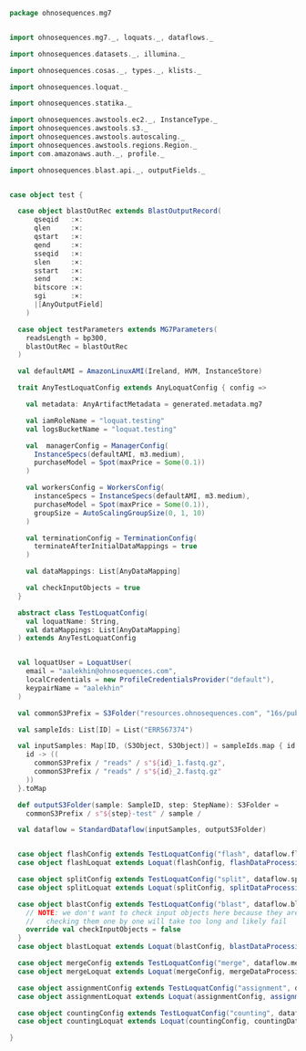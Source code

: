 
```scala
package ohnosequences.mg7


import ohnosequences.mg7._, loquats._, dataflows._

import ohnosequences.datasets._, illumina._

import ohnosequences.cosas._, types._, klists._

import ohnosequences.loquat._

import ohnosequences.statika._

import ohnosequences.awstools.ec2._, InstanceType._
import ohnosequences.awstools.s3._
import ohnosequences.awstools.autoscaling._
import ohnosequences.awstools.regions.Region._
import com.amazonaws.auth._, profile._

import ohnosequences.blast.api._, outputFields._


case object test {

  case object blastOutRec extends BlastOutputRecord(
      qseqid   :×:
      qlen     :×:
      qstart   :×:
      qend     :×:
      sseqid   :×:
      slen     :×:
      sstart   :×:
      send     :×:
      bitscore :×:
      sgi      :×:
      |[AnyOutputField]
    )

  case object testParameters extends MG7Parameters(
    readsLength = bp300,
    blastOutRec = blastOutRec
  )

  val defaultAMI = AmazonLinuxAMI(Ireland, HVM, InstanceStore)

  trait AnyTestLoquatConfig extends AnyLoquatConfig { config =>

    val metadata: AnyArtifactMetadata = generated.metadata.mg7

    val iamRoleName = "loquat.testing"
    val logsBucketName = "loquat.testing"

    val  managerConfig = ManagerConfig(
      InstanceSpecs(defaultAMI, m3.medium),
      purchaseModel = Spot(maxPrice = Some(0.1))
    )

    val workersConfig = WorkersConfig(
      instanceSpecs = InstanceSpecs(defaultAMI, m3.medium),
      purchaseModel = Spot(maxPrice = Some(0.1)),
      groupSize = AutoScalingGroupSize(0, 1, 10)
    )

    val terminationConfig = TerminationConfig(
      terminateAfterInitialDataMappings = true
    )

    val dataMappings: List[AnyDataMapping]

    val checkInputObjects = true
  }

  abstract class TestLoquatConfig(
    val loquatName: String,
    val dataMappings: List[AnyDataMapping]
  ) extends AnyTestLoquatConfig


  val loquatUser = LoquatUser(
    email = "aalekhin@ohnosequences.com",
    localCredentials = new ProfileCredentialsProvider("default"),
    keypairName = "aalekhin"
  )

  val commonS3Prefix = S3Folder("resources.ohnosequences.com", "16s/public-datasets/PRJEB6592")

  val sampleIds: List[ID] = List("ERR567374")

  val inputSamples: Map[ID, (S3Object, S3Object)] = sampleIds.map { id =>
    id -> ((
      commonS3Prefix / "reads" / s"${id}_1.fastq.gz",
      commonS3Prefix / "reads" / s"${id}_2.fastq.gz"
    ))
  }.toMap

  def outputS3Folder(sample: SampleID, step: StepName): S3Folder =
    commonS3Prefix / s"${step}-test" / sample /

  val dataflow = StandardDataflow(inputSamples, outputS3Folder)


  case object flashConfig extends TestLoquatConfig("flash", dataflow.flashDataMappings)
  case object flashLoquat extends Loquat(flashConfig, flashDataProcessing(testParameters))

  case object splitConfig extends TestLoquatConfig("split", dataflow.splitDataMappings)
  case object splitLoquat extends Loquat(splitConfig, splitDataProcessing(testParameters))

  case object blastConfig extends TestLoquatConfig("blast", dataflow.blastDataMappings) {
    // NOTE: we don't want to check input objects here because they are too many and
    //   checking them one by one will take too long and likely fail
    override val checkInputObjects = false
  }
  case object blastLoquat extends Loquat(blastConfig, blastDataProcessing(testParameters))

  case object mergeConfig extends TestLoquatConfig("merge", dataflow.mergeDataMappings)
  case object mergeLoquat extends Loquat(mergeConfig, mergeDataProcessing)

  case object assignmentConfig extends TestLoquatConfig("assignment", dataflow.assignmentDataMappings)
  case object assignmentLoquat extends Loquat(assignmentConfig, assignmentDataProcessing(testParameters))

  case object countingConfig extends TestLoquatConfig("counting", dataflow.countingDataMappings)
  case object countingLoquat extends Loquat(countingConfig, countingDataProcessing)

}

```




[main/scala/metagenomica/bio4j/taxonomyTree.scala]: ../../../main/scala/metagenomica/bio4j/taxonomyTree.scala.md
[main/scala/metagenomica/bio4j/titanTaxonomyTree.scala]: ../../../main/scala/metagenomica/bio4j/titanTaxonomyTree.scala.md
[main/scala/metagenomica/bundles/bio4jTaxonomy.scala]: ../../../main/scala/metagenomica/bundles/bio4jTaxonomy.scala.md
[main/scala/metagenomica/bundles/blast.scala]: ../../../main/scala/metagenomica/bundles/blast.scala.md
[main/scala/metagenomica/bundles/blast16s.scala]: ../../../main/scala/metagenomica/bundles/blast16s.scala.md
[main/scala/metagenomica/bundles/flash.scala]: ../../../main/scala/metagenomica/bundles/flash.scala.md
[main/scala/metagenomica/bundles/gis.scala]: ../../../main/scala/metagenomica/bundles/gis.scala.md
[main/scala/metagenomica/data.scala]: ../../../main/scala/metagenomica/data.scala.md
[main/scala/metagenomica/dataflows/standard.scala]: ../../../main/scala/metagenomica/dataflows/standard.scala.md
[main/scala/metagenomica/loquats/1.flash.scala]: ../../../main/scala/metagenomica/loquats/1.flash.scala.md
[main/scala/metagenomica/loquats/2.split.scala]: ../../../main/scala/metagenomica/loquats/2.split.scala.md
[main/scala/metagenomica/loquats/3.blast.scala]: ../../../main/scala/metagenomica/loquats/3.blast.scala.md
[main/scala/metagenomica/loquats/4.merge.scala]: ../../../main/scala/metagenomica/loquats/4.merge.scala.md
[main/scala/metagenomica/loquats/5.assignment.scala]: ../../../main/scala/metagenomica/loquats/5.assignment.scala.md
[main/scala/metagenomica/loquats/6.counting.scala]: ../../../main/scala/metagenomica/loquats/6.counting.scala.md
[main/scala/metagenomica/package.scala]: ../../../main/scala/metagenomica/package.scala.md
[main/scala/metagenomica/parameters.scala]: ../../../main/scala/metagenomica/parameters.scala.md
[test/scala/bundles.scala]: ../bundles.scala.md
[test/scala/lca.scala]: ../lca.scala.md
[test/scala/metagenomica/pipeline.scala]: pipeline.scala.md